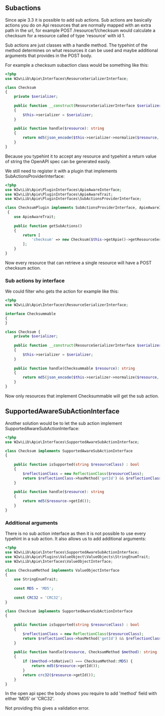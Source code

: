## Subactions
Since apie 3.3 it is possible to add sub actions.
Sub actions  are basically actions you do on Api resources that are normally mapped with an extra path in the url,
for example POST /resource/1/checksum would calculate a checksum for a resource called of type 'resource' with id 1.

Sub actions are just classes with a handle method. The typehint of the method determines on what resources it
can be used and maybe additional arguments that provides in the POST body.

For example a checksum subaction class would be something like this:

```php
<?php
use W2w\Lib\Apie\Interfaces\ResourceSerializerInterface;

class Checksum 
{
    private $serializer;
    
    public function __construct(ResourceSerializerInterface $serializer)
    {
        $this->serializer = $serializer;
    }
    
    public function handle($resource): string
    {
        return md5(json_encode($this->serializer->normalize($resource, 'application/json')));
    }
}
```

Because you typehint it to accept any resource and typehint a return value of string the OpenAPI spec
can be generated easily.

We still need to register it with a plugin that implements SubActionsProviderInterface:

```php
<?php
use W2w\Lib\Apie\PluginInterfaces\ApieAwareInterface;
use W2w\Lib\Apie\PluginInterfaces\ApieAwareTrait;
use W2w\Lib\Apie\PluginInterfaces\SubActionsProviderInterface;

class ChecksumPlugin implements SubActionsProviderInterface, ApieAwareInterface
 {
    use ApieAwareTrait;
    
    public function getSubActions()
    {
        return [
            'checksum' => new Checksum($this->getApie()->getResourceSerializer()),
        ];
    } 
}
```

Now every resource that can retrieve a single resource will have a POST checksum action.

### Sub actions by interface

We could filter who gets the action for example like this:

```php
<?php
use W2w\Lib\Apie\Interfaces\ResourceSerializerInterface;

interface Checksummable
{
}

class Checksum {
    private $serializer;
    
    public function __construct(ResourceSerializerInterface $serializer)
    {
        $this->serializer = $serializer;
    }
    
    public function handle(Checksummable $resource): string
    {
        return md5(json_encode($this->serializer->normalize($resource, 'application/json')));
    }
}
```

Now only resources that implement Checksummable will get the sub action. 

## SupportedAwareSubActionInterface

Another solution would be to let the sub action implement SupportedAwareSubActionInterface:

```php
<?php
use W2w\Lib\Apie\Interfaces\SupportedAwareSubActionInterface;

class Checksum implements SupportedAwareSubActionInterface
{
    
    public function isSupported(string $resourceClass) : bool
    {
        $reflectionClass = new ReflectionClass($resourceClass);
        return $reflectionClass->hasMethod('getId') && $reflectionClass->getMethod('getId')->isPublic();
    }
    
    public function handle($resource): string
    {
        return md5($resource->getId());
    }
}
```

### Additional arguments
There is no sub action interface as then it is not possible to use every typehint in a sub action.
It also allows us to add additional arguments:
```php
<?php
use W2w\Lib\Apie\Interfaces\SupportedAwareSubActionInterface;
use W2w\Lib\Apie\Plugins\ValueObject\ValueObjects\StringEnumTrait;
use W2w\Lib\Apie\Interfaces\ValueObjectInterface;

class ChecksumMethod implements ValueObjectInterface
{
    use StringEnumTrait;
    
    const MD5 = 'MD5';
    
    const CRC32 = 'CRC32';
}

class Checksum implements SupportedAwareSubActionInterface
{
    
    public function isSupported(string $resourceClass) : bool
    {
        $reflectionClass = new ReflectionClass($resourceClass);
        return $reflectionClass->hasMethod('getId') && $reflectionClass->getMethod('getId')->isPublic();
    }
    
    public function handle($resource, ChecksumMethod $method): string
    {
        if ($method->toNative() === ChecksumMethod::MD5) {
            return md5($resource->getId());
        }
        return crc32($resource->getId());
    }
}
```
In the open api spec the body shows you require to add 'method' field with either 'MD5' or 'CRC32'.

Not providing this gives a validation error.
